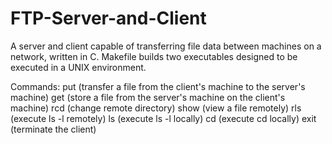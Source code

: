 # FTP-Server-and-Client
A server and client capable of transferring file data between machines on a network, written in C. Makefile builds two executables designed to be executed in a UNIX environment.

Commands:
put <pathname> (transfer a file from the client's machine to the server's machine)
get <pathname> (store a file from the server's machine on the client's machine)
rcd <pathname> (change remote directory)
show <pathname> (view a file remotely)
rls (execute ls -l remotely)
ls (execute ls -l locally)
cd <pathname> (execute cd locally)
exit (terminate the client)
